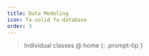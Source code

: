 ```yaml
---
title: Data Modeling
icon: fa-solid fa-database
order: 3
---
```


> Individual classes @ home
{: .prompt-tip }

